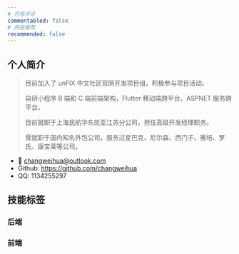```yaml
---
# 开启评论
commentabled: false
# 开启推荐
recommended: false
---
```


## 个人简介 ##

> 目前加入了 unFIX 中文社区官网开发项目组，积极参与项目活动。
>
> 自研小程序 B 端和 C 端前端架构，Flutter 移动端跨平台，ASPNET 服务跨平台。
>
> 目前就职于上海民航华东凯亚江苏分公司，担任高级开发经理职务。
>
> 曾就职于国内知名外包公司，服务过星巴克、尼尔森、西门子、雅培、罗氏、康宝莱等公司。

- :e-mail: changweihua@outlook.com
- Github: https://github.com/changweihua
- QQ: 1134255297

## 技能标签 ##

### 后端 ###

<div class="flex flex-wrap gap-2">

<my-icon icon="logos:bash" :width="96" :height="96" />
<my-icon icon="logos:bing" :width="96" :height="96" />
<my-icon icon="logos:centos-icon" :width="96" :height="96" />
<my-icon icon="logos:c-sharp" :width="96" :height="96" />
<my-icon icon="logos:codeigniter-icon" :width="96" :height="96" />
<my-icon icon="logos:docker-icon" :width="96" :height="96" />
<my-icon icon="logos:editorconfig" :width="96" :height="96" />
<my-icon icon="logos:docker" :width="96" :height="96" />
<my-icon icon="logos:jenkins" :width="96" :height="96" />
<my-icon icon="logos:kotlin" :width="96" :height="96" />
<my-icon icon="logos:kubernetes" :width="96" :height="96" />
<my-icon icon="logos:letsencrypt" :width="96" :height="96" />
<my-icon icon="logos:markdown" :width="96" :height="96" />
<my-icon icon="logos:lua" :width="96" :height="96" />
<my-icon icon="logos:mariadb" :width="96" :height="96" />
<my-icon icon="logos:mdn" :width="96" :height="96" />
<my-icon icon="logos:microsoft" :width="96" :height="96" />
<my-icon icon="logos:microsoft-windows" :width="96" :height="96" />
<my-icon icon="logos:microsoft-onedrive" :width="96" :height="96" />
<my-icon icon="logos:mongodb" :width="96" :height="96" />
<my-icon icon="logos:mysql" :width="96" :height="96" />
<my-icon icon="logos:mono" :width="96" :height="96" />
<my-icon icon="logos:nginx" :width="96" :height="96" />
<my-icon icon="logos:nodejs" :width="96" :height="96" />
<my-icon icon="logos:npm" :width="96" :height="96" />
<my-icon icon="logos:oracle" :width="96" :height="96" />
<my-icon icon="logos:python" :width="96" :height="96" />
<my-icon icon="logos:rabbitmq" :width="96" :height="96" />
<my-icon icon="logos:redis" :width="96" :height="96" />
<my-icon icon="logos:sqlite" :width="96" :height="96" />
<my-icon icon="logos:stackoverflow" :width="96" :height="96" />
<my-icon icon="logos:visual-studio" :width="96" :height="96" />
<my-icon icon="logos:visual-studio-code" :width="96" :height="96" />

</div>

### 前端 ###

<div class="flex flex-wrap gap-2">

<my-icon icon="logos:ant-design" :width="96" :height="96" />
<my-icon icon="logos:angular-icon" :width="96" :height="96" />
<my-icon icon="logos:axios" :width="96" :height="96" />
<my-icon icon="logos:babel" :width="96" :height="96" />
<my-icon icon="logos:bootstrap" :width="96" :height="96" />
<my-icon icon="logos:chrome" :width="96" :height="96" />
<my-icon icon="logos:css-3" :width="96" :height="96" />
<my-icon icon="logos:dojo-toolkit" :width="96" :height="96" />
<my-icon icon="logos:element" :width="96" :height="96" />
<my-icon icon="logos:electron" :width="96" :height="96" />
<my-icon icon="logos:flutter" :width="96" :height="96" />
<my-icon icon="logos:github-octocat" :width="96" :height="96" />
<my-icon icon="logos:gitlab" :width="96" :height="96" />
<my-icon icon="logos:git" :width="96" :height="96" />
<my-icon icon="logos:github-actions" :width="96" :height="96" />
<my-icon icon="logos:gradle" :width="96" :height="96" />
<my-icon icon="logos:grafana" :width="96" :height="96" />
<my-icon icon="logos:gravatar" :width="96" :height="96" />
<my-icon icon="logos:html-5" :width="96" :height="96" />
<my-icon icon="logos:hugo" :width="96" :height="96" />
<my-icon icon="logos:ionic" :width="96" :height="96" />
<my-icon icon="logos:jquery" :width="96" :height="96" />
<my-icon icon="logos:jquery-mobile" :width="96" :height="96" />
<my-icon icon="logos:less" :width="96" :height="96" />
<my-icon icon="logos:pinia" :width="96" :height="96" />
<my-icon icon="logos:postman" :width="96" :height="96" />
<my-icon icon="logos:react" :width="96" :height="96" />
<my-icon icon="logos:tailwindcss" :width="96" :height="96" />
<my-icon icon="logos:tsnode" :width="96" :height="96" />
<my-icon icon="logos:typescript" :width="96" :height="96" />
<my-icon icon="logos:vitejs" :width="96" :height="96" />
<my-icon icon="logos:vue" :width="96" :height="96" />

</div>
